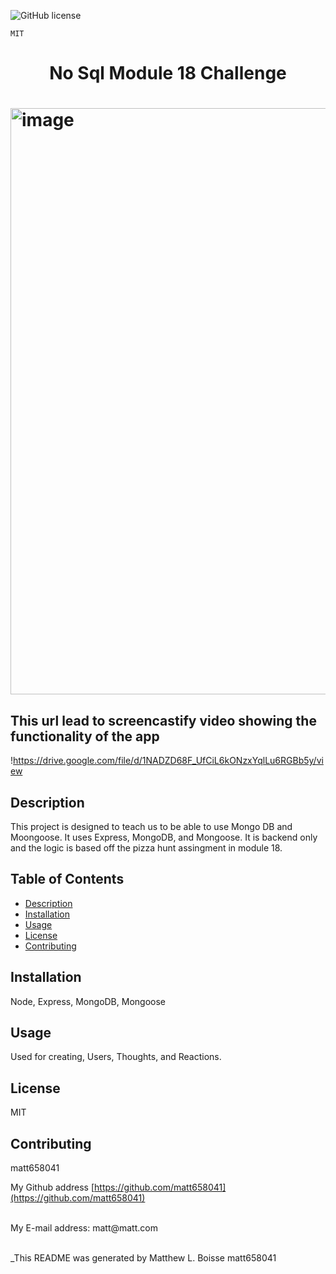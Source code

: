 ![GitHub license](https://img.shields.io/badge/license-MIT-blue.svg)

    MIT


  <h1 align='center'>No Sql Module 18 Challenge <h1/> 

  <img width="938" alt="image" src="https://user-images.githubusercontent.com/91630948/172894914-340e5255-f1bb-49ef-a357-be4232aeca5b.png">

## This url lead to screencastify video showing the functionality of the app
  !https://drive.google.com/file/d/1NADZD68F_UfCiL6kONzxYqlLu6RGBb5y/view


  ## Description
  This project is designed to teach us to be able to use Mongo DB and Moongoose. It uses Express, MongoDB, and Mongoose. It is backend only and the logic is based off the pizza hunt assingment in module 18. 

  ## Table of Contents
  - [Description](#description)
  - [Installation](#installation)
  - [Usage](#usage)
  - [License](#license)
  - [Contributing](#contributing)
  
  
  ## Installation
  Node, Express, MongoDB, Mongoose

  ## Usage
  Used for creating, Users, Thoughts, and Reactions.

  ## License
 MIT

  ## Contributing
   matt658041
   
 
  My Github address [https://github.com/matt658041](https://github.com/matt658041)<br />

  <br/>
  My E-mail address: matt@matt.com<br/><br/>

  _This README was generated by Matthew L. Boisse
   matt658041